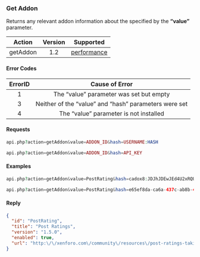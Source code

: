 

### Get Addon
Returns any relevant addon information about the specified by the **“value”** parameter.

| Action | Version | Supported |
| :-: | :-: | :-: |
| getAddon | 1.2 | <a href="#per">performance</a> |

#### Error Codes

| ErrorID | Cause of Error |
| :-: | :-: |
| 1 | The “value” parameter was set but empty |
| 3 | Neither of the “value” and “hash” parameters were set |
| 4 | The “value” parameter is not installed |

#### Requests
```php
api.php?action=getAddon&value=ADDON_ID&hash=USERNAME:HASH
```
```php
api.php?action=getAddon&value=ADDON_ID&hash=API_KEY
```
#### Examples
```php
api.php?action=getAddon&value=PostRating&hash=cadox8:JDJhJDEwJEd4U2xRQUNNTVJnTzFOM282anZYd08wRk1DTC52NFJtYWtDVHZaNHo1SUZvR0hzUVpLTkU2
```
```php
api.php?action=getAddon&value=PostRating&hash=e65ef8da-ca6a-437c-ab8b-4b2e9e86cd10
```
#### Reply
```json
{
  "id": "PostRating",
  "title": "Post Ratings",
  "version": "1.5.0",
  "enabled": true,
  "url": "http:\/\/xenforo.com\/community\/resources\/post-ratings-taking-likes-to-the-next-level.410\/"
}
```
